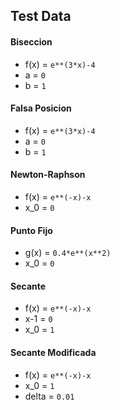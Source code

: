 ## Test Data

#### Biseccion

-   f(x) = `e**(3*x)-4`
-   a = `0`
-   b = `1`

#### Falsa Posicion

-   f(x) = `e**(3*x)-4`
-   a = `0`
-   b = `1`

#### Newton-Raphson

-   f(x) = `e**(-x)-x`
-   x_0 = `0`

#### Punto Fijo

-   g(x) = `0.4*e**(x**2)`
-   x_0 = `0`

#### Secante

-   f(x) = `e**(-x)-x`
-   x-1 = `0`
-   x_0 = `1`

#### Secante Modificada

-   f(x) = `e**(-x)-x`
-   x_0 = `1`
-   delta = `0.01`
